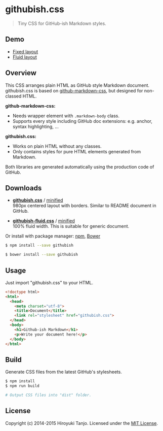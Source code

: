 # githubish.css

> Tiny CSS for GitHub-ish Markdown styles.

## Demo
* [Fixed layout](http://htanjo.github.io/githubish.css/)
* [Fluid layout](http://htanjo.github.io/githubish.css/fluid.html)

## Overview
This CSS arranges plain HTML as GitHub style Markdown document.  
githubish.css is based on [github-markdown-css](https://github.com/sindresorhus/github-markdown-css), but designed for non-classed HTML.

**github-markdown-css:**
* Needs wrapper element with `.markdown-body` class.
* Supports every style including GitHub doc extensions: e.g. anchor, syntax highlighting, ...

**githubish.css:**
* Works on plain HTML without any classes.
* Only contains styles for pure HTML elements generated from Markdown.

Both libraries are generated automatically using the production code of GitHub.

## Downloads
* **[githubish.css](https://raw.githubusercontent.com/htanjo/githubish.css/master/dist/githubish.css)** / [minified](https://raw.githubusercontent.com/htanjo/githubish.css/master/dist/githubish.min.css)  
  980px centered layout with borders. Similar to README document in GitHub.

* **[githubish-fluid.css](https://raw.githubusercontent.com/htanjo/githubish.css/master/dist/githubish-fluid.css)** / [minified](https://raw.githubusercontent.com/htanjo/githubish.css/master/dist/githubish-fluid.min.css)  
  100% fluid width. This is suitable for generic document.

Or install with package manager: [npm](https://www.npmjs.com/), [Bower](http://bower.io/)

```sh
$ npm install --save githubish
```

```sh
$ bower install --save githubish
```

## Usage
Just import "githubish.css" to your HTML.

```html
<!doctype html>
<html>
  <head>
    <meta charset="utf-8">
    <title>Document</title>
    <link rel="stylesheet" href="githubish.css">
  </head>
  <body>
    <h1>Github-ish Markdown</h1>
    <p>Write your document here!</p>
  </body>
</html>
```

## Build
Generate CSS files from the latest GitHub's stylesheets.

```sh
$ npm install
$ npm run build

# Output CSS files into "dist" folder.
```

## License
Copyright (c) 2014-2015 Hiroyuki Tanjo. Licensed under the [MIT License](https://github.com/htanjo/githubish.css/blob/master/LICENSE).
